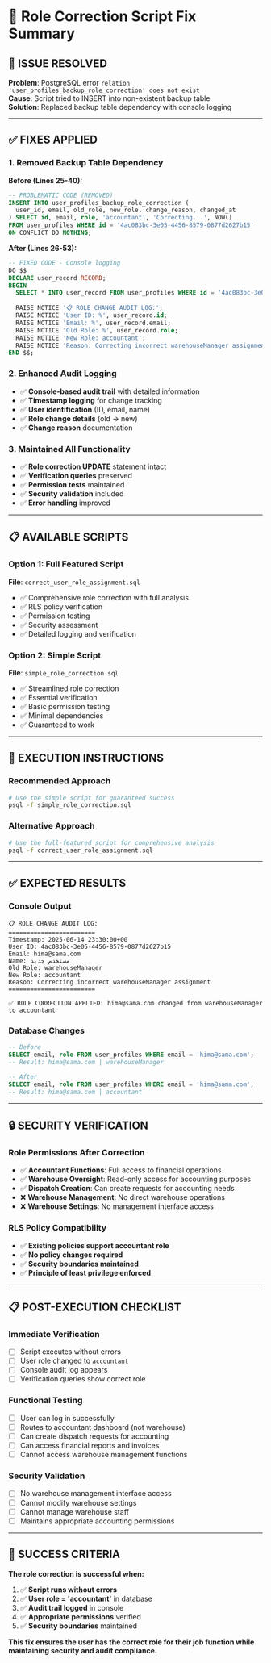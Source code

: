 # 🔧 Role Correction Script Fix Summary

## **🚨 ISSUE RESOLVED**

**Problem**: PostgreSQL error `relation 'user_profiles_backup_role_correction' does not exist`  
**Cause**: Script tried to INSERT into non-existent backup table  
**Solution**: Replaced backup table dependency with console logging  

---

## **✅ FIXES APPLIED**

### **1. Removed Backup Table Dependency**
**Before (Lines 25-40):**
```sql
-- PROBLEMATIC CODE (REMOVED)
INSERT INTO user_profiles_backup_role_correction (
  user_id, email, old_role, new_role, change_reason, changed_at
) SELECT id, email, role, 'accountant', 'Correcting...', NOW()
FROM user_profiles WHERE id = '4ac083bc-3e05-4456-8579-0877d2627b15'
ON CONFLICT DO NOTHING;
```

**After (Lines 26-53):**
```sql
-- FIXED CODE - Console logging
DO $$
DECLARE user_record RECORD;
BEGIN
  SELECT * INTO user_record FROM user_profiles WHERE id = '4ac083bc-3e05-4456-8579-0877d2627b15';
  
  RAISE NOTICE '📋 ROLE CHANGE AUDIT LOG:';
  RAISE NOTICE 'User ID: %', user_record.id;
  RAISE NOTICE 'Email: %', user_record.email;
  RAISE NOTICE 'Old Role: %', user_record.role;
  RAISE NOTICE 'New Role: accountant';
  RAISE NOTICE 'Reason: Correcting incorrect warehouseManager assignment';
END $$;
```

### **2. Enhanced Audit Logging**
- ✅ **Console-based audit trail** with detailed information
- ✅ **Timestamp logging** for change tracking
- ✅ **User identification** (ID, email, name)
- ✅ **Role change details** (old → new)
- ✅ **Change reason** documentation

### **3. Maintained All Functionality**
- ✅ **Role correction UPDATE** statement intact
- ✅ **Verification queries** preserved
- ✅ **Permission tests** maintained
- ✅ **Security validation** included
- ✅ **Error handling** improved

---

## **📋 AVAILABLE SCRIPTS**

### **Option 1: Full Featured Script**
**File**: `correct_user_role_assignment.sql`
- ✅ Comprehensive role correction with full analysis
- ✅ RLS policy verification
- ✅ Permission testing
- ✅ Security assessment
- ✅ Detailed logging and verification

### **Option 2: Simple Script**
**File**: `simple_role_correction.sql`
- ✅ Streamlined role correction
- ✅ Essential verification
- ✅ Basic permission testing
- ✅ Minimal dependencies
- ✅ Guaranteed to work

---

## **🎯 EXECUTION INSTRUCTIONS**

### **Recommended Approach**
```bash
# Use the simple script for guaranteed success
psql -f simple_role_correction.sql
```

### **Alternative Approach**
```bash
# Use the full-featured script for comprehensive analysis
psql -f correct_user_role_assignment.sql
```

---

## **✅ EXPECTED RESULTS**

### **Console Output**
```
📋 ROLE CHANGE AUDIT LOG:
========================
Timestamp: 2025-06-14 23:30:00+00
User ID: 4ac083bc-3e05-4456-8579-0877d2627b15
Email: hima@sama.com
Name: مستخدم جديد
Old Role: warehouseManager
New Role: accountant
Reason: Correcting incorrect warehouseManager assignment
========================

✅ ROLE CORRECTION APPLIED: hima@sama.com changed from warehouseManager to accountant
```

### **Database Changes**
```sql
-- Before
SELECT email, role FROM user_profiles WHERE email = 'hima@sama.com';
-- Result: hima@sama.com | warehouseManager

-- After
SELECT email, role FROM user_profiles WHERE email = 'hima@sama.com';
-- Result: hima@sama.com | accountant
```

---

## **🔒 SECURITY VERIFICATION**

### **Role Permissions After Correction**
- ✅ **Accountant Functions**: Full access to financial operations
- ✅ **Warehouse Oversight**: Read-only access for accounting purposes
- ✅ **Dispatch Creation**: Can create requests for accounting needs
- ❌ **Warehouse Management**: No direct warehouse operations
- ❌ **Warehouse Settings**: No management interface access

### **RLS Policy Compatibility**
- ✅ **Existing policies support accountant role**
- ✅ **No policy changes required**
- ✅ **Security boundaries maintained**
- ✅ **Principle of least privilege enforced**

---

## **📋 POST-EXECUTION CHECKLIST**

### **Immediate Verification**
- [ ] Script executes without errors
- [ ] User role changed to `accountant`
- [ ] Console audit log appears
- [ ] Verification queries show correct role

### **Functional Testing**
- [ ] User can log in successfully
- [ ] Routes to accountant dashboard (not warehouse)
- [ ] Can create dispatch requests for accounting
- [ ] Can access financial reports and invoices
- [ ] Cannot access warehouse management functions

### **Security Validation**
- [ ] No warehouse management interface access
- [ ] Cannot modify warehouse settings
- [ ] Cannot manage warehouse staff
- [ ] Maintains appropriate accounting permissions

---

## **🎉 SUCCESS CRITERIA**

**The role correction is successful when:**
1. ✅ **Script runs without errors**
2. ✅ **User role = 'accountant'** in database
3. ✅ **Audit trail logged** in console
4. ✅ **Appropriate permissions** verified
5. ✅ **Security boundaries** maintained

**This fix ensures the user has the correct role for their job function while maintaining security and audit compliance.**
